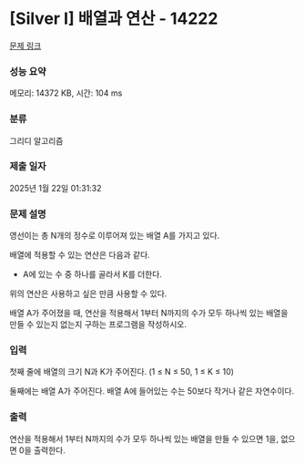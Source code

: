 # [Silver I] 배열과 연산 - 14222 

[문제 링크](https://www.acmicpc.net/problem/14222) 

### 성능 요약

메모리: 14372 KB, 시간: 104 ms

### 분류

그리디 알고리즘

### 제출 일자

2025년 1월 22일 01:31:32

### 문제 설명

<p>영선이는 총 N개의 정수로 이루어져 있는 배열 A를 가지고 있다.</p>

<p>배열에 적용할 수 있는 연산은 다음과 같다.</p>

<ul>
	<li>A에 있는 수 중 하나를 골라서 K를 더한다.</li>
</ul>

<p>위의 연산은 사용하고 싶은 만큼 사용할 수 있다.</p>

<p>배열 A가 주어졌을 때, 연산을 적용해서 1부터 N까지의 수가 모두 하나씩 있는 배열을 만들 수 있는지 없는지 구하는 프로그램을 작성하시오.</p>

### 입력 

 <p>첫째 줄에 배열의 크기 N과 K가 주어진다. (1 ≤ N ≤ 50, 1 ≤ K ≤ 10)</p>

<p>둘째에는 배열 A가 주어진다. 배열 A에 들어있는 수는 50보다 작거나 같은 자연수이다.</p>

### 출력 

 <p>연산을 적용해서 1부터 N까지의 수가 모두 하나씩 있는 배열을 만들 수 있으면 1을, 없으면 0을 출력한다.</p>

